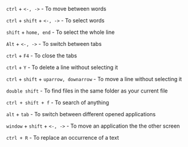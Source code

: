 

`ctrl`  + `<-, ->`  - To move between words

`ctrl` + `shift` + `<-, ->`  - To select words

`shift`  + `home, end`  - To select the whole line

`Alt` + `<-, ->`  - To switch between tabs

`ctrl` + `F4`  - To close the tabs

`ctrl` + `Y` - To delete a line without selecting it

`ctrl` + `shift` + `uparrow, downarrow` - To move a line without selecting it

`double shift` - To find files in the same folder as your current file

`ctrl + shift + f`  - To search of anything

`alt` + `tab` - To switch between different opened applications

`window` + `shift` + `<-, ->` - To move an application the the other screen

`ctrl + R` - To replace an occurrence of a text